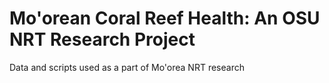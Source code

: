 # Mo'orean Coral Reef Health: An OSU NRT Research Project

<!-- badges: start -->
<!-- badges: end -->

Data and scripts used as a part of Mo'orea NRT research

